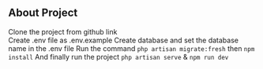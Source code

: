 ## About Project

Clone the project from github link
</br>
Create .env file as .env.example
Create database and set the database name in the .env file
Run the command
`php artisan migrate:fresh`
then
`npm install`
And finally run the project
`php artisan serve` & `npm run dev`
